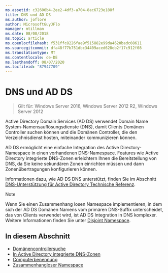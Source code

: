 ```yaml
---
ms.assetid: c32606b4-2ee2-4df3-a704-8ac6723e188f
title: DNS und AD DS
ms.author: joflore
author: MicrosoftGuyJFlo
manager: mtillman
ms.date: 08/08/2018
ms.topic: article
ms.openlocfilehash: f531ffc8226fae9f515882e99da4620badc08611
ms.sourcegitcommit: dfa48f77b751dbc34409aced628eb2f17c912f08
ms.translationtype: MT
ms.contentlocale: de-DE
ms.lasthandoff: 08/07/2020
ms.locfileid: "87947709"
---
```

# <a name="dns-and-ad-ds"></a>DNS und AD DS

> Gilt für: Windows Server 2016, Windows Server 2012 R2, Windows Server 2012

Active Directory Domain Services (AD DS) verwendet Domain Name System-Namensauflösungsdienste (DNS), damit Clients Domänen Controller suchen können und die Domänen Controller, die den Verzeichnisdienst hosten, miteinander kommunizieren können.

AD DS ermöglicht eine einfache Integration des Active Directory-Namespace in einen vorhandenen DNS-Namespace. Features wie Active Directory integrierte DNS-Zonen erleichtern Ihnen die Bereitstellung von DNS, da Sie keine sekundären Zonen einrichten müssen und dann Zonenübertragungen konfigurieren können.

Informationen dazu, wie AD DS DNS unterstützt, finden Sie im Abschnitt [DNS-Unterstützung für Active Directory Technische Referenz](/previous-versions/windows/it-pro/windows-server-2003/cc781627(v=ws.10)).

> [!NOTE]
> Wenn Sie einen Zusammenhang losen Namespace implementieren, in dem sich der AD DS Domänen Namens vom primären DNS-Suffix unterscheidet, das von Clients verwendet wird, ist AD DS Integration in DNS komplexer. Weitere Informationen finden Sie unter [Disjoint Namespace](Disjoint-Namespace.md).

## <a name="in-this-section"></a>In diesem Abschnitt

- [Domänencontrollersuche](Domain-Controller-Location.md)
- [In Active Directory integrierte DNS-Zonen](Active-Directory-Integrated-DNS-Zones.md)
- [Computerbenennung](Computer-Naming.md)
- [Zusammenhangloser Namespace](Disjoint-Namespace.md)
